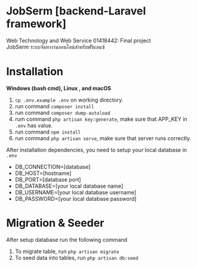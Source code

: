 # JobSerm [backend-Laravel framework]

Web Technology and Web Service 01418442: Final project   
JobSerm ระบบจัดหางานออนไลน์สำหรับฟรีแลนซ์   


# Installation

**Windows (bash cmd), Linux , and macOS**   

 1. `cp .env.example .env` on working directory.   
 2. run command `composer install`   
 3. run command `composer dump-autoload`   
 4. rum command `php artisan key:generate`, make sure that APP_KEY in `.env` has value.   
 5. run command `npm install`   
 6. run command `php artisan serve`, make sure that server runs correctly.   
 
 After installation dependencies, you need to setup your local database in `.env`        
 - DB_CONNECTION=[database]   
 - DB_HOST=[hostname]   
 - DB_PORT=[database port]   
 - DB_DATABASE=[your local database name]   
 - DB_USERNAME=[your local database username]   
 - DB_PASSWORD=[your local database password]   
 
# Migration & Seeder

After setup database run the following command   

 1. To migrate table, run `php artisan migrate`    
 2. To seed data into tables, run `php artisan db:seed`   
